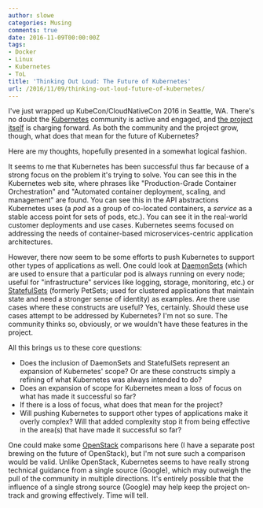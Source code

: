 ```yaml
---
author: slowe
categories: Musing
comments: true
date: 2016-11-09T00:00:00Z
tags:
- Docker
- Linux
- Kubernetes
- ToL
title: 'Thinking Out Loud: The Future of Kubernetes'
url: /2016/11/09/thinking-out-loud-future-of-kubernetes/
---
```


I've just wrapped up KubeCon/CloudNativeCon 2016 in Seattle, WA. There's no doubt the [Kubernetes][link-1] community is active and engaged, and [the project itself][link-2] is charging forward. As both the community and the project grow, though, what does that mean for the future of Kubernetes?

Here are my thoughts, hopefully presented in a somewhat logical fashion.

It seems to me that Kubernetes has been successful thus far because of a strong focus on the problem it's trying to solve. You can see this in the Kubernetes web site, where phrases like "Production-Grade Container Orchestration" and "Automated container deployment, scaling, and management" are found. You can see this in the API abstractions Kubernetes uses (a _pod_ as a group of co-located containers, a _service_ as a stable access point for sets of pods, etc.). You can see it in the real-world customer deployments and use cases. Kubernetes seems focused on addressing the needs of container-based microservices-centric application architectures.

However, there now seem to be some efforts to push Kubernetes to support other types of applications as well. One could look at [DaemonSets][link-3] (which are used to ensure that a particular pod is always running on every node; useful for "infrastructure" services like logging, storage, monitoring, etc.) or [StatefulSets][link-4] (formerly PetSets; used for clustered applications that maintain state and need a stronger sense of identity) as examples. Are there use cases where these constructs are useful? Yes, certainly. Should these use cases attempt to be addressed by Kubernetes? I'm not so sure. The community thinks so, obviously, or we wouldn't have these features in the project.

All this brings us to these core questions:

* Does the inclusion of DaemonSets and StatefulSets represent an expansion of Kubernetes' scope? Or are these constructs simply a refining of what Kubernetes was always intended to do?
* Does an expansion of scope for Kubernetes mean a loss of focus on what has made it successful so far?
* If there is a loss of focus, what does that mean for the project?
* Will pushing Kubernetes to support other types of applications make it overly complex? Will that added complexity stop it from being effective in the area(s) that have made it successful so far?

One could make some [OpenStack][link-5] comparisons here (I have a separate post brewing on the future of OpenStack), but I'm not sure such a comparison would be valid. Unlike OpenStack, Kubernetes seems to have really strong technical guidance from a single source (Google), which may outweigh the pull of the community in multiple directions. It's entirely possible that the influence of a single strong source (Google) may help keep the project on-track and growing effectively. Time will tell.

[link-1]: http://kubernetes.io/
[link-2]: https://github.com/kubernetes/kubernetes/
[link-3]: http://kubernetes.io/docs/admin/daemons/
[link-4]: http://kubernetes.io/docs/user-guide/petset/
[link-5]: https://www.openstack.org/
